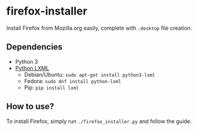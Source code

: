 # firefox-installer 

Install Firefox from Mozilla.org easily, complete with `.desktop` file creation.

## Dependencies

* Python 3
* [Python LXML](https://lxml.de/)
  - Debian/Ubuntu: `sudo apt-get install python3-lxml`
  - Fedora: `sudo dnf install python-lxml`
  - Pip: `pip install lxml`

## How to use?

To install Firefox, simply run `./firefox_installer.py` and follow the guide.
